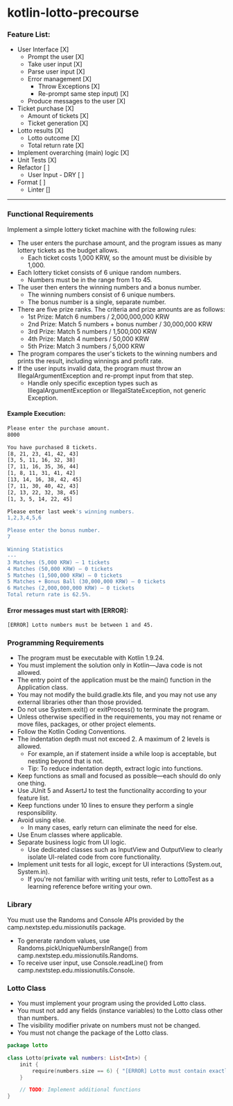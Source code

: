 # kotlin-lotto-precourse

### Feature List:

* User Interface [X]
  * Prompt the user [X]
  * Take user input [X]
  * Parse user input [X]
  * Error management [X]
    * Throw Exceptions [X]
    * Re-prompt same step input) [X]
  * Produce messages to the user [X]
* Ticket purchase [X]
  * Amount of tickets [X]
  * Ticket generation [X]
* Lotto results [X]
  * Lotto outcome [X]
  * Total return rate [X]
* Implement overarching (main) logic [X]
* Unit Tests [X]
* Refactor [ ]
  * User Input - DRY [ ]
* Format [ ]
  * Linter []

---

### Functional Requirements
Implement a simple lottery ticket machine with the following rules:

* The user enters the purchase amount, and the program issues as many lottery tickets as the budget allows.
  * Each ticket costs 1,000 KRW, so the amount must be divisible by 1,000.
* Each lottery ticket consists of 6 unique random numbers. 
  * Numbers must be in the range from 1 to 45.
* The user then enters the winning numbers and a bonus number.
  * The winning numbers consist of 6 unique numbers.
  * The bonus number is a single, separate number.
* There are five prize ranks. The criteria and prize amounts are as follows:
  * 1st Prize: Match 6 numbers / 2,000,000,000 KRW
  * 2nd Prize: Match 5 numbers + bonus number / 30,000,000 KRW
  * 3rd Prize: Match 5 numbers / 1,500,000 KRW
  * 4th Prize: Match 4 numbers / 50,000 KRW
  * 5th Prize: Match 3 numbers / 5,000 KRW
* The program compares the user's tickets to the winning numbers and prints the result, including winnings and profit rate.
* If the user inputs invalid data, the program must throw an IllegalArgumentException and re-prompt input from that step.
  * Handle only specific exception types such as IllegalArgumentException or IllegalStateException, not generic Exception.

#### Example Execution:
```bash
Please enter the purchase amount.
8000

You have purchased 8 tickets.
[8, 21, 23, 41, 42, 43] 
[3, 5, 11, 16, 32, 38] 
[7, 11, 16, 35, 36, 44] 
[1, 8, 11, 31, 41, 42] 
[13, 14, 16, 38, 42, 45] 
[7, 11, 30, 40, 42, 43] 
[2, 13, 22, 32, 38, 45] 
[1, 3, 5, 14, 22, 45]

Please enter last week's winning numbers.
1,2,3,4,5,6

Please enter the bonus number.
7

Winning Statistics
---
3 Matches (5,000 KRW) – 1 tickets
4 Matches (50,000 KRW) – 0 tickets
5 Matches (1,500,000 KRW) – 0 tickets
5 Matches + Bonus Ball (30,000,000 KRW) – 0 tickets
6 Matches (2,000,000,000 KRW) – 0 tickets
Total return rate is 62.5%.
```

#### Error messages must start with [ERROR]:
```bash
[ERROR] Lotto numbers must be between 1 and 45.
```

### Programming Requirements
* The program must be executable with Kotlin 1.9.24.
* You must implement the solution only in Kotlin—Java code is not allowed.
* The entry point of the application must be the main() function in the Application class.
* You may not modify the build.gradle.kts file, and you may not use any external libraries other than those provided.
* Do not use System.exit() or exitProcess() to terminate the program.
* Unless otherwise specified in the requirements, you may not rename or move files, packages, or other project elements.
* Follow the Kotlin Coding Conventions.
* The indentation depth must not exceed 2. A maximum of 2 levels is allowed.
  * For example, an if statement inside a while loop is acceptable, but nesting beyond that is not.
  * Tip: To reduce indentation depth, extract logic into functions.
* Keep functions as small and focused as possible—each should do only one thing.
* Use JUnit 5 and AssertJ to test the functionality according to your feature list.
* Keep functions under 10 lines to ensure they perform a single responsibility.
* Avoid using else.
  * In many cases, early return can eliminate the need for else.
* Use Enum classes where applicable.
* Separate business logic from UI logic.
  * Use dedicated classes such as InputView and OutputView to clearly isolate UI-related code from core functionality.
* Implement unit tests for all logic, except for UI interactions (System.out, System.in).
  * If you're not familiar with writing unit tests, refer to LottoTest as a learning reference before writing your own.

### Library
You must use the Randoms and Console APIs provided by the camp.nextstep.edu.missionutils package.
* To generate random values, use Randoms.pickUniqueNumbersInRange() from camp.nextstep.edu.missionutils.Randoms.
* To receive user input, use Console.readLine() from camp.nextstep.edu.missionutils.Console.

### Lotto Class
* You must implement your program using the provided Lotto class.
* You must not add any fields (instance variables) to the Lotto class other than numbers.
* The visibility modifier private on numbers must not be changed.
* You must not change the package of the Lotto class.

```kotlin
package lotto

class Lotto(private val numbers: List<Int>) {
    init {
        require(numbers.size == 6) { "[ERROR] Lotto must contain exactly 6 numbers." }
    }

    // TODO: Implement additional functions
}
```